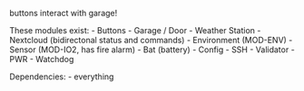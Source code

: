 buttons interact with garage!

These modules exist:
    - Buttons
    - Garage / Door
    - Weather Station
    - Nextcloud (bidirectonal status and commands)
    - Environment (MOD-ENV)
    - Sensor (MOD-IO2, has fire alarm)
    - Bat (battery)
    - Config
    - SSH
    - Validator
	- PWR
	- Watchdog

Dependencies:
    - everything 